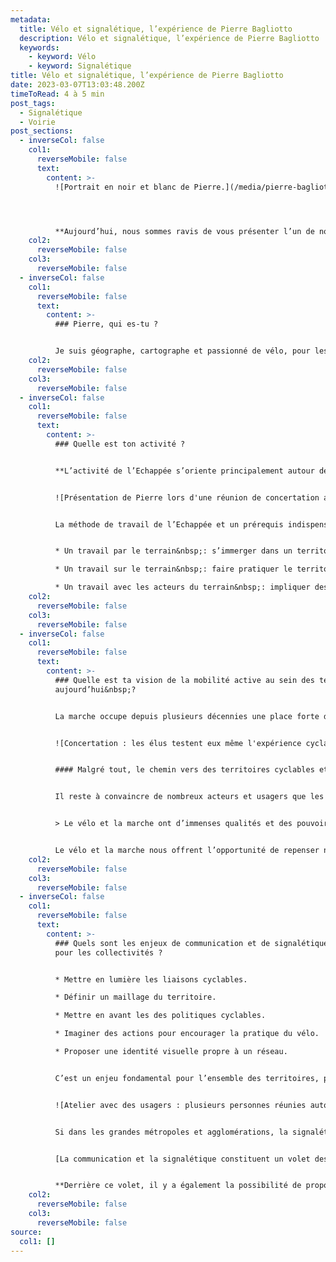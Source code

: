 ```yaml
---
metadata:
  title: Vélo et signalétique, l’expérience de Pierre Bagliotto
  description: Vélo et signalétique, l’expérience de Pierre Bagliotto
  keywords:
    - keyword: Vélo
    - keyword: Signalétique
title: Vélo et signalétique, l’expérience de Pierre Bagliotto
date: 2023-03-07T13:03:48.200Z
timeToRead: 4 à 5 min
post_tags:
  - Signalétique
  - Voirie
post_sections:
  - inverseCol: false
    col1:
      reverseMobile: false
      text:
        content: >-
          ![Portrait en noir et blanc de Pierre.](/media/pierre-bagliotto.jpg)




          **Aujourd’hui, nous sommes ravis de vous présenter l’un de nos partenaires : [Pierre Bagliotto](https://www.linkedin.com/in/pierre-bagliotto-3104309a/), fondateur de L’Echappée. L’Echappée et Atipy collaborent sur différentes missions de mise en place d’aménagement cyclables, dont la signalétique d’orientation.**
    col2:
      reverseMobile: false
    col3:
      reverseMobile: false
  - inverseCol: false
    col1:
      reverseMobile: false
      text:
        content: >-
          ### Pierre, qui es-tu ?


          Je suis géographe, cartographe et passionné de vélo, pour les sensations qu’il procure et pour ses capacités à pouvoir répondre aux grands enjeux de société qui se posent. J’ai travaillé 12 ans en agence d’urbanisme avant de créer, en 2022, «&nbsp;L’Echappée&nbsp;» afin d’accompagner les territoires, leurs habitants et leurs acteurs dans la transformation des offres de mobilités et des habitudes de déplacements.
    col2:
      reverseMobile: false
    col3:
      reverseMobile: false
  - inverseCol: false
    col1:
      reverseMobile: false
      text:
        content: >-
          ### Quelle est ton activité ?


          **L’activité de l’Echappée s’oriente principalement autour des modes actifs en proposant une offre de conseil en politique publique, en planification urbaine et en aménagement. Parce qu’il y a autant de comportements différents que d’individus avec leurs propres visions, freins et appréhensions, notre approche se focalise sur la connaissance et la compréhension des usages et des besoins.**


          ![Présentation de Pierre lors d'une réunion de concertation avec les usagers](/media/pierre-bagliotto-echappee-concertation-velo.jpg)


          La méthode de travail de l’Echappée et un prérequis indispensable pour assurer l’appropriation du projet par les acteurs locaux et leur mise en œuvre&nbsp;:


          * Un travail par le terrain&nbsp;: s’immerger dans un territoire

          * Un travail sur le terrain&nbsp;: faire pratiquer le territoire aux décideurs

          * Un travail avec les acteurs du terrain&nbsp;: impliquer des ambassadeurs du territoire
    col2:
      reverseMobile: false
    col3:
      reverseMobile: false
  - inverseCol: false
    col1:
      reverseMobile: false
      text:
        content: >-
          ### Quelle est ta vision de la mobilité active au sein des territoires
          aujourd’hui&nbsp;?


          La marche occupe depuis plusieurs décennies une place forte dans la mobilité des français. Nous sommes tous piéton et les aménagements d’espaces publics, depuis une vingtaine d’années, ont contribué à rendre sa pratique plus attractive dans certains territoires. Le retour du vélo dans nos modes de vie est plus récent. Le vélo à assistance électrique, les différentes crises énergétiques ainsi que la multiplication des appels à projets et des aides financières de l’Etat a permis de redécouvrir ce mode de déplacement et d’engager, depuis 5 ans, d’importantes réflexions en matière de politique et d’aménagements cyclables y compris en milieu rural et en territoire de montagne.


          ![Concertation : les élus testent eux même l'expérience cyclable avec un déplacement en vélo.](/media/pierre-bagliotto-echappee-concertation-velo-2.jpg)


          #### Malgré tout, le chemin vers des territoires cyclables et marchables reste long.


          Il reste à convaincre de nombreux acteurs et usagers que les modes actifs peuvent jouer un rôle fondamental dans l’offre de transport d’un territoire en complément du covoiturage et des transports collectifs. En milieu rural, lieu privilégié d’intervention de l’Echappée, le travail de sensibilisation et d’acculturation aux champs des possibles offerts par les modes actifs commence à porter ces fruits mais il se heurte à un déficit d’ingénierie technique, à un émiettement des compétences et à des problématiques financières fortes dans des territoires où les capacités économiques sont très limitées.


          > Le vélo et la marche ont d’immenses qualités et des pouvoirs extraordinaires pour répondre aux défis climatiques, énergétiques, socio-économiques et de santé qui nous font face.


          Le vélo et la marche nous offrent l’opportunité de repenser notre rapport à l’espace public et à l’environnement, que nous avons perdu en devant «&nbsp;auto-dépendant&nbsp;»,  en proposant des espaces qui incluent et non plus qui excluent,  de repenser notre rapport au temps et à la planification urbaine, de retrouver de l’autonomie et de l’activité chez les enfants, les personnes âgées, les personnes à mobilité réduite, les familles, les actifs, les entrepreneurs…
    col2:
      reverseMobile: false
    col3:
      reverseMobile: false
  - inverseCol: false
    col1:
      reverseMobile: false
      text:
        content: >-
          ### Quels sont les enjeux de communication et de signalétique vélo
          pour les collectivités ?


          * Mettre en lumière les liaisons cyclables.

          * Définir un maillage du territoire.

          * Mettre en avant les des politiques cyclables.

          * Imaginer des actions pour encourager la pratique du vélo.

          * Proposer une identité visuelle propre à un réseau.


          C’est un enjeu fondamental pour l’ensemble des territoires, parfois un peu négligé et relégué en second plan par les investissements à réaliser en matière d’infrastructures qui occupent les débats et les esprits et qui laissent peu de place pour aborder ces outils.


          ![Atelier avec des usagers : plusieurs personnes réunies autour d'une carte.](/media/pierre-bagliotto-atipy-velo-signaletique-concertation.jpg)


          Si dans les grandes métropoles et agglomérations, la signalétique est un sujet souvent présent, il commence seulement à l’être en milieu rural. Ces territoires ont pris conscience qu’ils avaient à leur disposition un patrimoine routier dense, dont une grande partie avec de faibles trafics routiers, qu’ils pourraient dédier à la création d’itinéraires cyclables. La signalétique est un outil puissant qui leur offre la possibilité de mettre en lumière ces liaisons cyclables et de commencer à mailler leur territoire.


          [La communication et la signalétique constituent un volet des politiques cyclables](https://atipy.fr/expertises/design/design-des-mobilites) souvent mis en avant, après les infrastructures, par les ambassadeurs des territoires pour lesquels l’Echappée travaille. Ce volet offre cette possibilité d’imaginer des actions à court terme et à moindre coût pour encourager la pratique du vélo et faire tomber certains freins et/ou idées reçues. Développer des outils de communication et déployer une signalétique sur les itinéraires permettent de rendre visible le vélo sur un territoire et de l’inscrire dans la carte mentale des habitants.


          **Derrière ce volet, il y a également la possibilité de proposer une identité visuelle à un réseau et une politique cyclable (un nom, un logo, une charte graphique), là aussi pour contribuer à donner envie de pratiquer le vélo au quotidien et à changer ses habitudes de déplacement.**
    col2:
      reverseMobile: false
    col3:
      reverseMobile: false
source:
  col1: []
---
```

